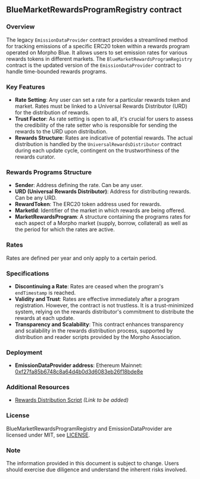 ## BlueMarketRewardsProgramRegistry contract

### Overview

The legacy `EmissionDataProvider` contract provides a streamlined method for tracking emissions of a specific ERC20 token within a rewards program operated on Morpho Blue. It allows users to set emission rates for various rewards tokens in different markets. The `BlueMarketRewardsProgramRegistry` contract is the updated version of the `EmissionDataProvider` contract to handle time-bounded rewards programs.

### Key Features

- **Rate Setting**: Any user can set a rate for a particular rewards token and market. Rates must be linked to a Universal Rewards Distributor (URD) for the distribution of rewards.
- **Trust Factor**: As rate setting is open to all, it's crucial for users to assess the credibility of the rate setter who is responsible for sending the rewards to the URD upon distribution.
- **Rewards Structure**: Rates are indicative of potential rewards. The actual distribution is handled by the `UniversalRewardsDistributor` contract during each update cycle, contingent on the trustworthiness of the rewards curator.

### Rewards Programs Structure

- **Sender**: Address defining the rate. Can be any user.
- **URD (Universal Rewards Distributor)**: Address for distributing rewards. Can be any URD.
- **RewardToken**: The ERC20 token address used for rewards.
- **MarketId**: Identifier of the market in which rewards are being offered.
- **MarketRewardsProgram**: A structure containing the programs rates for each aspect of a Morpho market (supply, borrow, collateral) as well as the period for which the rates are active.

### Rates

Rates are defined per year and only apply to a certain period.

### Specifications

- **Discontinuing a Rate**: Rates are ceased when the program's `endTimestamp` is reached.
- **Validity and Trust**: Rates are effective immediately after a program registration. However, the contract is not trustless. It is a trust-minimized system, relying on the rewards distributor's commitment to distribute the rewards at each update.
- **Transparency and Scalability**: This contract enhances transparency and scalability in the rewards distribution process, supported by distribution and reader scripts provided by the Morpho Association.

### Deployment

- **EmissionDataProvider address**: Ethereum Mainnet: [0xf27fa85b6748c8a64d4b0d3d6083eb26f18bde8e](https://etherscan.io/address/0xf27fa85b6748c8a64d4b0d3d6083eb26f18bde8e)

### Additional Resources

- [Rewards Distribution Script](#) _(Link to be added)_

### License

BlueMarketRewardsProgramRegistry and EmissionDataProvider are licensed under MIT, see [LICENSE](./LICENSE).

### Note

The information provided in this document is subject to change. Users should exercise due diligence and understand the inherent risks involved.
